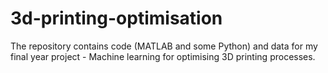 # 3d-printing-optimisation
The repository contains code (MATLAB and some Python) and data for my final year project - Machine learning for optimising 3D printing processes.
